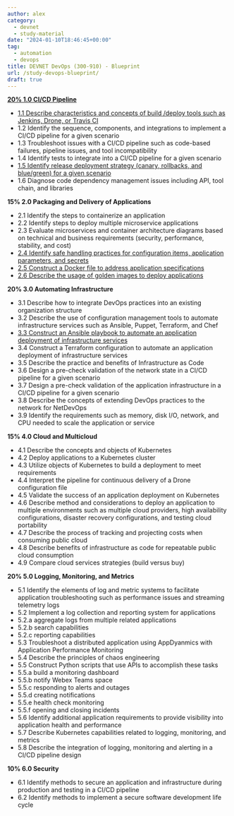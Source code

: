 ```yaml
---
author: alex
category:
  - devnet
  - study-material
date: "2024-01-10T18:46:45+00:00"
tag:
  - automation
  - devops
title: DEVNET DevOps (300-910) - Blueprint
url: /study-devops-blueprint/
draft: true
---
```

**[20% 1.0 CI/CD Pipeline](/devops-ci-cd-pipeline/)**

- [1.1 Describe characteristics and concepts of build /deploy tools such as Jenkins, Drone, or Travis CI](/ci-tools/)
- 1.2 Identify the sequence, components, and integrations to implement a CI/CD pipeline for a given scenario
- 1.3 Troubleshoot issues with a CI/CD pipeline such as code-based failures, pipeline issues, and tool incompatibility
- 1.4 Identify tests to integrate into a CI/CD pipeline for a given scenario
- [1.5 Identify release deployment strategy (canary, rollbacks, and blue/green) for a given scenario](/ci-cd-deployment-strategies/)
- 1.6 Diagnose code dependency management issues including API, tool chain, and libraries

**15% 2.0 Packaging and Delivery of Applications**

- 2.1 Identify the steps to containerize an application
- 2.2 Identify steps to deploy multiple microservice applications
- 2.3 Evaluate microservices and container architecture diagrams based on technical and business requirements (security, performance, stability, and cost)
- [2.4 Identify safe handling practices for configuration items, application parameters, and secrets](/docker-safety-practices)
- [2.5 Construct a Docker file to address application specifications](/dockerfile/)
- [2.6 Describe the usage of golden images to deploy applications](/docker-golden-images/)

**20% 3.0 Automating Infrastructure**

- 3.1 Describe how to integrate DevOps practices into an existing organization structure
- 3.2 Describe the use of configuration management tools to automate infrastructure services such as Ansible, Puppet, Terraform, and Chef
- [3.3 Construct an Ansible playbook to automate an application deployment of infrastructure services](/ansible-notes/)
- 3.4 Construct a Terraform configuration to automate an application deployment of infrastructure services
- 3.5 Describe the practice and benefits of Infrastructure as Code
- 3.6 Design a pre-check validation of the network state in a CI/CD pipeline for a given scenario
- 3.7 Design a pre-check validation of the application infrastructure in a CI/CD pipeline for a given scenario
- 3.8 Describe the concepts of extending DevOps practices to the network for NetDevOps
- 3.9 Identify the requirements such as memory, disk I/O, network, and CPU needed to scale the application or service

**15% 4.0 Cloud and Multicloud**

- 4.1 Describe the concepts and objects of Kubernetes
- 4.2 Deploy applications to a Kubernetes cluster
- 4.3 Utilize objects of Kubernetes to build a deployment to meet requirements
- 4.4 Interpret the pipeline for continuous delivery of a Drone configuration file
- 4.5 Validate the success of an application deployment on Kubernetes
- 4.6 Describe method and considerations to deploy an application to multiple environments such as multiple cloud providers, high availability configurations, disaster recovery configurations, and testing cloud portability
- 4.7 Describe the process of tracking and projecting costs when consuming public cloud
- 4.8 Describe benefits of infrastructure as code for repeatable public cloud consumption
- 4.9 Compare cloud services strategies (build versus buy)

**20% 5.0 Logging, Monitoring, and Metrics**

- 5.1 Identify the elements of log and metric systems to facilitate application troubleshooting such as performance issues and streaming telemetry logs
- 5.2 Implement a log collection and reporting system for applications
- 5.2.a aggregate logs from multiple related applications
- 5.2.b search capabilities
- 5.2.c reporting capabilities
- 5.3 Troubleshoot a distributed application using AppDyanmics with Application Performance Monitoring
- 5.4 Describe the principles of chaos engineering
- 5.5 Construct Python scripts that use APIs to accomplish these tasks
- 5.5.a build a monitoring dashboard
- 5.5.b notify Webex Teams space
- 5.5.c responding to alerts and outages
- 5.5.d creating notifications
- 5.5.e health check monitoring
- 5.5.f opening and closing incidents
- 5.6 Identify additional application requirements to provide visibility into application health and performance
- 5.7 Describe Kubernetes capabilities related to logging, monitoring, and metrics
- 5.8 Describe the integration of logging, monitoring and alerting in a CI/CD pipeline design

**10% 6.0 Security**

- 6.1 Identify methods to secure an application and infrastructure during production and testing in a CI/CD pipeline
- 6.2 Identify methods to implement a secure software development life cycle
